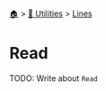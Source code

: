 <!--startTocHeader-->
[🏠](../../README.md) > [🔧 Utilities](../README.md) > [Lines](README.md)
# Read
<!--endTocHeader-->
TODO: Write about `Read`
<!--startTocSubtopic-->

<!--endTocSubtopic-->